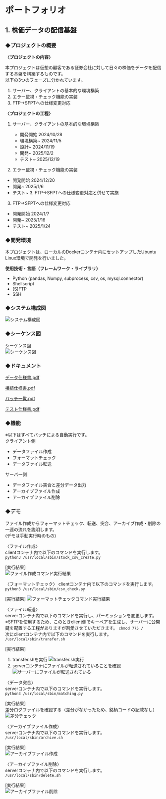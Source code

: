 # ポートフォリオ 
## 1. 株価データの配信基盤
### ◆プロジェクトの概要  

**〈プロジェクトの内容〉**  

本プロジェクトは仮想の顧客である証券会社に対して日々の株価をデータを配信する基盤を構築するものです。  
以下の3つのフェーズに分かれています。  
  
  1. サーバー、クライアントの基本的な環境構築
  2. エラー監視・チェック機能の実装
  3. FTP→SFPTへの仕様変更対応  
  
**〈プロジェクトの工程〉**  
1. サーバー、クライアントの基本的な環境構築
    - 開発開始 2024/10/28
    - 環境構築~ 2024/11/5 
    - 設計~ 2024/11/19
    - 開発~ 2025/12/2
    - テスト~ 2025/12/19

    
2. エラー監視・チェック機能の実装
- 開発開始 2024/12/20
- 開発~ 2025/1/6
- テスト~ 3. FTP→SFPTへの仕様変更対応と併せて実施

3. FTP→SFPTへの仕様変更対応
- 開発開始 2024/1/7
- 開発~ 2025/1/16
- テスト~ 2025/1/24  
### ◆開発環境  
本プロジェクトは、ローカルのDockerコンテナ内にセットアップしたUbuntu Linux環境で開発を行いました。  

**使用技術・言語（フレームワーク・ライブラリ）**  
- Python (pandas, Numpy, subprocess, csv, os, mysql.connector)
- Shellscript
- (S)FTP
- SSH  
### ◆システム構成図
![システム構成図](https://github.com/user-attachments/assets/f4a40a97-f23d-46ff-8888-19bc110135da)
### ◆シーケンス図  
シーケンス図  
![シーケンス図](https://github.com/user-attachments/assets/bc649177-4db0-45b3-b0fd-4c83d7d0c6d2)  

### ◆ドキュメント  
[データ仕様書.pdf](https://github.com/user-attachments/files/18597028/default.pdf)

[接続仕様書.pdf](https://github.com/user-attachments/files/18597031/default.pdf)

[バッチ一覧.pdf](https://github.com/user-attachments/files/18597034/default.pdf)
 
[テスト仕様書.pdf](https://github.com/user-attachments/files/18597035/default.pdf)

### ◆機能  
※以下はすべてバッチによる自動実行です。  
クライアント側  
- データファイル作成
- フォーマットチェック
- データファイル転送

サーバー側  
- データファイル突合と差分データ出力
- アーカイブファイル作成
- アーカイブファイル削除

### ◆デモ  
ファイル作成からフォーマットチェック、転送、突合、アーカイブ作成・削除の一連の流れを説明します。  
(デモは手動実行時のもの)  

〈ファイル作成〉  
clientコンテナ内で以下のコマンドを実行します。  
`python3 /usr/local/sbin/stock_csv_create.py`  

[実行結果]  
![ファイル作成コマンド実行結果](https://github.com/user-attachments/assets/d6986601-3579-42d3-ba38-f53c1c03a722)  


〈フォーマットチェック〉
clientコンテナ内で以下のコマンドを実行します。  
`python3 /usr/local/sbin/csv_check.py`  

[実行結果]
![フォーマットチェックコマンド実行結果](https://github.com/user-attachments/assets/be8991ec-01e4-4ea1-837b-fe5de9a01b9a)  


〈ファイル転送〉  
serverコンテナ内で以下のコマンドを実行し、パーミッションを変更します。  
※SFTPを使用するため、このときclient側でキーペアを生成し、サーバーに公開鍵を配置する工程がありますが割愛させていただきます。
`chmod 775 /`  
次にclientコンテナ内で以下のコマンドを実行します。  
`/usr/local/sbin/transfer.sh`

[実行結果]  
1. transfer.shを実行
![transfer.sh実行](https://github.com/user-attachments/assets/8007d193-eeea-47bb-bf69-4b2a68845afe)  
2. serverコンテナにファイルが転送されていることを確認  
![サーバーにファイルが転送されている](https://github.com/user-attachments/assets/893ab6d2-a802-4c0e-9c18-5f44fd257f8b)


〈データ突合〉  
serverコンテナ内で以下のコマンドを実行します。  
`python3 /usr/local/sbin/matching.py`  

[実行結果]  
差分ログファイルを確認する（差分がなかったため、銘柄コードの記載なし）
![差分チェック](https://github.com/user-attachments/assets/f3745e57-3782-440b-a2bf-bee3ecd1cfd7)  


〈アーカイブファイル作成〉  
serverコンテナ内で以下のコマンドを実行します。  
`/usr/local/sbin/archive.sh`  

[実行結果]  
![アーカイブファイル作成](https://github.com/user-attachments/assets/618f4b77-36b1-4780-80ea-abaee4a4d2af)  


〈アーカイブファイル削除〉  
serverコンテナ内で以下のコマンドを実行します。  
`/usr/local/sbin/delete.sh`  

[実行結果]  
![アーカイブファイル削除](https://github.com/user-attachments/assets/5846743c-f637-465a-b0ab-7ea02d8d52a6)  












　　
